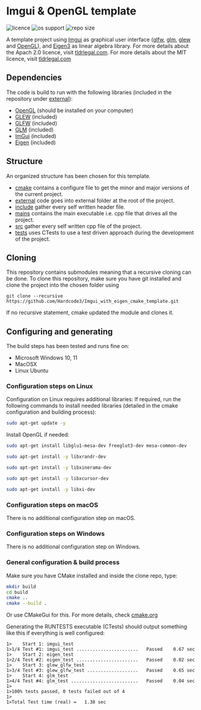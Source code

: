 # Imgui & OpenGL template

![licence](https://img.shields.io/static/v1?label=Licence&message=MIT&color=yellow)
![os support](https://img.shields.io/static/v1?label=Supports&message=Windows|Linux|MacOS&color=blue)
![repo size](https://img.shields.io/github/repo-size/Hardcode3/Imgui-OpenGL-Linear-Algebra-starter)

A template project using [Imgui](external/imgui) as graphical user interface ([glfw](external/glfw), [glm](external/glm), [glew](external/glew) and [OpenGL](https://www.opengl.org/)), and [Eigen3](external/eigen) as linear algebra library.
For more details about the Apach 2.0 licence, visit [tldrlegal.com](https://tldrlegal.com/license/apache-license-2.0-(apache-2.0)).
For more details about the MIT licence, visit [tldrlegal.com](https://tldrlegal.com/license/mit-license)

## Dependencies

The code is build to run with the following libraries (included in the repository under [external](external/)):

- [OpenGL](https://www.opengl.org/) (should be installed on your computer)
- [GLEW](https://glew.sourceforge.net/) (included)
- [GLFW](https://www.glfw.org/) (included)
- [GLM](https://github.com/g-truc/glm) (included)
- [ImGui](https://github.com/ocornut/imgui) (included)
- [Eigen](https://eigen.tuxfamily.org/index.php?title=Main_Page) (included)

## Structure

An organized structure has been chosen for this template.

- [cmake](cmake) contains a configure file to get the minor and major versions of the current project.
- [external](external) code goes into external folder at the root of the project.
- [include](include) gather every self written header file.
- [mains](mains) contains the main executable i.e. cpp file that drives all the project.
- [src](src) gather every self written cpp file of the project.
- [tests](tests) uses CTests to use a test driven approach during the development of the project.

## Cloning

This repository contains submodules meaning that a recursive cloning can be done.
To clone this repository, make sure you have git installed and clone the project into the chosen folder using

```git bash
git clone --recursive https://github.com/Hardcode3/Imgui_with_eigen_cmake_template.git
```

If no recursive statement, cmake updated the module and clones it.

## Configuring and generating

The build steps has been tested and runs fine on:

- Microsoft Windows 10, 11
- MacOSX
- Linux Ubuntu

### Configuration steps on Linux

Configuration on Linux requires additional libraries:
If required, run the following commands to install needed libraries (detailed in the cmake configuration and building process):

```bash
sudo apt-get update -y
```

Install OpenGL if needed:

```bash
sudo apt-get install libglu1-mesa-dev freeglut3-dev mesa-common-dev
```

```bash
sudo apt-get install -y libxrandr-dev
```

```bash
sudo apt-get install -y libxinerama-dev
```

```bash
sudo apt-get install -y libxcursor-dev
```

```bash
sudo apt-get install -y libxi-dev
```

### Configuration steps on macOS

There is no additional configuration step on macOS.

### Configuration steps on Windows

There is no additional configuration step on Windows.

### General configuration & build process

Make sure you have CMake installed and inside the clone repo, type:

```bash cmd terminal
mkdir build
cd build
cmake ..
cmake --build .
```

Or use CMakeGui for this.
For more details, check [cmake.org](https://cmake.org/)

Generating the RUNTESTS executable (CTests) should output something like this if everything is well configured:

```text
1>    Start 1: imgui_test
1>1/4 Test #1: imgui_test .......................   Passed    0.67 sec
1>    Start 2: eigen_test
1>2/4 Test #2: eigen_test .......................   Passed    0.02 sec
1>    Start 3: glew_glfw_test
1>3/4 Test #3: glew_glfw_test ...................   Passed    0.65 sec
1>    Start 4: glm_test
1>4/4 Test #4: glm_test .........................   Passed    0.04 sec
1>
1>100% tests passed, 0 tests failed out of 4
1>
1>Total Test time (real) =   1.38 sec
```
